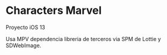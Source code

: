 # Characters Marvel

Proyecto iOS 13

Usa MPV
dependencia libreria de terceros via SPM de Lottie y SDWebImage.

